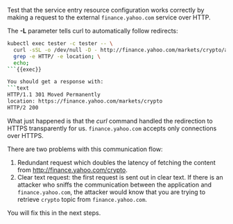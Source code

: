 Test that the service entry resource configuration works correctly by making a request
to the external `finance.yahoo.com` service over HTTP.

The **-L** parameter tells curl to automatically follow redirects:

```bash
kubectl exec tester -c tester -- \
  curl -sSL -o /dev/null -D - http://finance.yahoo.com/markets/crypto/all/ | \
  grep -e HTTP/ -e location; \
  echo;
```{{exec}}

You should get a response with:
```text
HTTP/1.1 301 Moved Permanently
location: https://finance.yahoo.com/markets/crypto
HTTP/2 200
```

What just happened is that the *curl* command handled the redirection to HTTPS transparently for us.
`finance.yahoo.com` accepts only connections over HTTPS.

There are two problems with this communication flow:

1. Redundant request which doubles the latency of fetching the content from http://finance.yahoo.com/crypto.
2. Clear text request: the first request is sent out in clear text. If there is an attacker who sniffs
the communication between the application and `finance.yahoo.com`,
the attacker would know that you are trying to retrieve `crypto` topic from `finance.yahoo.com`.

You will fix this in the next steps.
